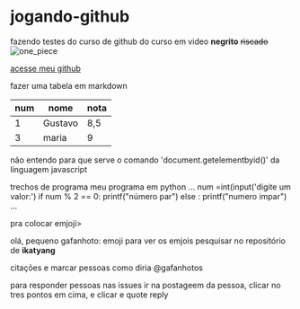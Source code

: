 # jogando-github
 fazendo testes do curso de github do curso em video
**negrito**
~~riscado~~
![one_piece](https://user-images.githubusercontent.com/124292120/230935425-c5efdb52-98e6-4436-a0e2-4ada12d2405d.jpg)

[acesse meu github](github.com)

fazer uma tabela em markdown

num| nome|nota
---|---|---
1|Gustavo|8,5
3|maria|9

não entendo para que serve o comando 'document.getelementbyid()' da linguagem javascript

trechos de programa
meu programa em python
...
num =int(input('digite um valor:')
if num % 2 == 0:
printf("número par")
else :
printf("numero impar")
...

pra colocar emjoji>

olá, pequeno gafanhoto: emoji
para ver os emjois pesquisar no repositório de **ikatyang** 

citações e marcar pessoas
como diria @gafanhotos

para responder pessoas nas issues 
ir na postageem da pessoa, clicar no tres pontos em cima, e clicar e quote reply
